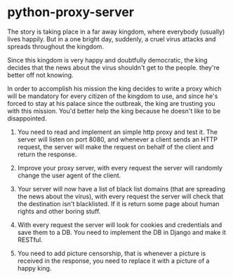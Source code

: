 # python-proxy-server
The story is taking place in a far away kingdom, where everybody (usually) lives happily.
But in a one bright day, suddenly, a cruel virus attacks and spreads throughout the kingdom.

Since this kingdom is very happy and doubtfully democratic, the king decides that the news about the virus shouldn't get to the people. they're better off not knowing.

In order to accomplish his mission the king decides to write a proxy which will be mandatory for every citizen of the kingdom to use, and since he's forced to stay at his palace since the outbreak, the king are trusting you with this mission.
You'd better help the king because he doesn't like to be disappointed.

1. You need to read and implement an simple http proxy and test it.
The server will listen on port 8080, and whenever a client sends an HTTP request, the server will make the request on behalf of the client and return the response.

2. Improve your proxy server, with every request the server will randomly change the user agent of the client.

3. Your server will now have a list of black list domains (that are spreading the news about the virus), with every request the server will check that the destination isn't blacklisted. If it is return some page about human rights and other boring stuff. 

4. With every request the server will look for cookies and credentials and save them to a DB. You need to implement the DB in Django and make it RESTful.

5. You need to add picture censorship, that is whenever a picture is received in the response, you need to replace it with a picture of a happy king.
